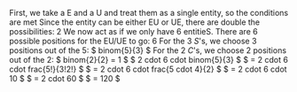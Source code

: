 First, we take a E and a U and treat them as a single entity, so the conditions are met
Since the entity can be either EU or UE, there are double the possibilities: 2
We now act as if we only have 6 entitieS.
There are 6 possible positions for the EU/UE to go: 6
For the 3 $S$'s, we choose 3 positions out of the 5: $ binom{5}{3} $
For the 2 $C$'s, we choose 2 positions out of the 2: $ binom{2}{2} = 1 $
$ 2 cdot 6 cdot binom{5}{3} $
$ = 2 cdot 6 cdot frac{5!}{3!2!} $
$ = 2 cdot 6 cdot frac{5 cdot 4}{2} $
$ = 2 cdot 6 cdot 10 $
$ = 2 cdot 60 $
$ = 120 $
